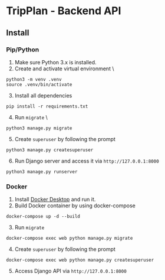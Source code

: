 # TripPlan - Backend API

## Install

### Pip/Python

1. Make sure Python 3.x is installed.
2. Create and activate virtual environment \
```
python3 -m venv .venv
source .venv/bin/activate
```
3. Install all dependencies
```
pip install -r requirements.txt
```
4. Run `migrate` \
```
python3 manage.py migrate
```
5. Create `superuser` by following the prompt
```
python3 manage.py createsuperuser
```
6. Run Django server and access it via `http://127.0.0.1:8000`
```
python3 manage.py runserver
```

### Docker

1. Install [Docker Desktop](https://www.docker.com/products/docker-desktop/) and run it.
2. Build Docker container by using docker-compose
```
docker-compose up -d --build
```
3. Run `migrate` 
```
docker-compose exec web python manage.py migrate
```
4. Create `superuser` by following the prompt
```
docker-compose exec web python manage.py createsuperuser
```
5. Access Django API via `http://127.0.0.1:8000`